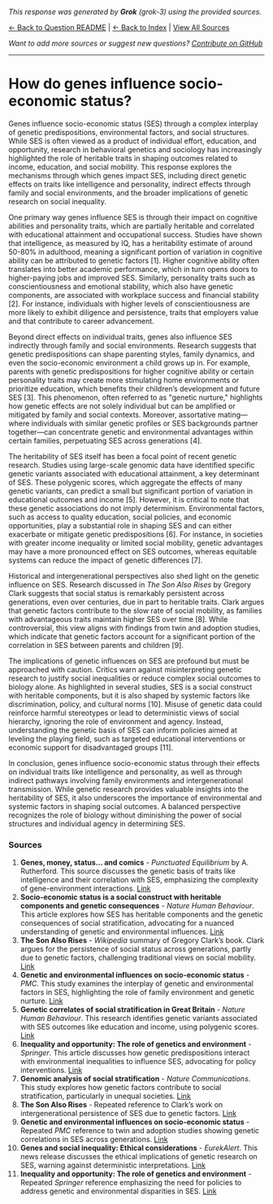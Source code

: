 <!-- 
Generated by: grok
Model: grok-3
Prompt type: sources
Generated at: 2025-06-12T20:52:51.711984
-->

*This response was generated by **Grok** (grok-3) using the provided sources.*

[← Back to Question README](README.md) | [← Back to Index](../README.md) | [View All Sources](../allsources.md)

*Want to add more sources or suggest new questions? [Contribute on GitHub](https://github.com/justinwest/SuggestedSources)*

---

# How do genes influence socio-economic status?

Genes influence socio-economic status (SES) through a complex interplay of genetic predispositions, environmental factors, and social structures. While SES is often viewed as a product of individual effort, education, and opportunity, research in behavioral genetics and sociology has increasingly highlighted the role of heritable traits in shaping outcomes related to income, education, and social mobility. This response explores the mechanisms through which genes impact SES, including direct genetic effects on traits like intelligence and personality, indirect effects through family and social environments, and the broader implications of genetic research on social inequality.

One primary way genes influence SES is through their impact on cognitive abilities and personality traits, which are partially heritable and correlated with educational attainment and occupational success. Studies have shown that intelligence, as measured by IQ, has a heritability estimate of around 50-80% in adulthood, meaning a significant portion of variation in cognitive ability can be attributed to genetic factors [1]. Higher cognitive ability often translates into better academic performance, which in turn opens doors to higher-paying jobs and improved SES. Similarly, personality traits such as conscientiousness and emotional stability, which also have genetic components, are associated with workplace success and financial stability [2]. For instance, individuals with higher levels of conscientiousness are more likely to exhibit diligence and persistence, traits that employers value and that contribute to career advancement.

Beyond direct effects on individual traits, genes also influence SES indirectly through family and social environments. Research suggests that genetic predispositions can shape parenting styles, family dynamics, and even the socio-economic environment a child grows up in. For example, parents with genetic predispositions for higher cognitive ability or certain personality traits may create more stimulating home environments or prioritize education, which benefits their children’s development and future SES [3]. This phenomenon, often referred to as "genetic nurture," highlights how genetic effects are not solely individual but can be amplified or mitigated by family and social contexts. Moreover, assortative mating—where individuals with similar genetic profiles or SES backgrounds partner together—can concentrate genetic and environmental advantages within certain families, perpetuating SES across generations [4].

The heritability of SES itself has been a focal point of recent genetic research. Studies using large-scale genomic data have identified specific genetic variants associated with educational attainment, a key determinant of SES. These polygenic scores, which aggregate the effects of many genetic variants, can predict a small but significant portion of variation in educational outcomes and income [5]. However, it is critical to note that these genetic associations do not imply determinism. Environmental factors, such as access to quality education, social policies, and economic opportunities, play a substantial role in shaping SES and can either exacerbate or mitigate genetic predispositions [6]. For instance, in societies with greater income inequality or limited social mobility, genetic advantages may have a more pronounced effect on SES outcomes, whereas equitable systems can reduce the impact of genetic differences [7].

Historical and intergenerational perspectives also shed light on the genetic influence on SES. Research discussed in *The Son Also Rises* by Gregory Clark suggests that social status is remarkably persistent across generations, even over centuries, due in part to heritable traits. Clark argues that genetic factors contribute to the slow rate of social mobility, as families with advantageous traits maintain higher SES over time [8]. While controversial, this view aligns with findings from twin and adoption studies, which indicate that genetic factors account for a significant portion of the correlation in SES between parents and children [9].

The implications of genetic influences on SES are profound but must be approached with caution. Critics warn against misinterpreting genetic research to justify social inequalities or reduce complex social outcomes to biology alone. As highlighted in several studies, SES is a social construct with heritable components, but it is also shaped by systemic factors like discrimination, policy, and cultural norms [10]. Misuse of genetic data could reinforce harmful stereotypes or lead to deterministic views of social hierarchy, ignoring the role of environment and agency. Instead, understanding the genetic basis of SES can inform policies aimed at leveling the playing field, such as targeted educational interventions or economic support for disadvantaged groups [11].

In conclusion, genes influence socio-economic status through their effects on individual traits like intelligence and personality, as well as through indirect pathways involving family environments and intergenerational transmission. While genetic research provides valuable insights into the heritability of SES, it also underscores the importance of environmental and systemic factors in shaping social outcomes. A balanced perspective recognizes the role of biology without diminishing the power of social structures and individual agency in determining SES.

### Sources
1. **Genes, money, status… and comics** - *Punctuated Equilibrium* by A. Rutherford. This source discusses the genetic basis of traits like intelligence and their correlation with SES, emphasizing the complexity of gene-environment interactions. [Link](https://arutherford.substack.com/p/genes-money-status-and-comics)
2. **Socio-economic status is a social construct with heritable components and genetic consequences** - *Nature Human Behaviour*. This article explores how SES has heritable components and the genetic consequences of social stratification, advocating for a nuanced understanding of genetic and environmental influences. [Link](https://www.nature.com/articles/s41562-025-02150-4)
3. **The Son Also Rises** - *Wikipedia* summary of Gregory Clark’s book. Clark argues for the persistence of social status across generations, partly due to genetic factors, challenging traditional views on social mobility. [Link](https://en.wikipedia.org/wiki/The_Son_Also_Rises_%28book%29)
4. **Genetic and environmental influences on socio-economic status** - *PMC*. This study examines the interplay of genetic and environmental factors in SES, highlighting the role of family environment and genetic nurture. [Link](https://pmc.ncbi.nlm.nih.gov/articles/PMC4314507/)
5. **Genetic correlates of social stratification in Great Britain** - *Nature Human Behaviour*. This research identifies genetic variants associated with SES outcomes like education and income, using polygenic scores. [Link](https://www.nature.com/articles/s41562-024-02080-7)
6. **Inequality and opportunity: The role of genetics and environment** - *Springer*. This article discusses how genetic predispositions interact with environmental inequalities to influence SES, advocating for policy interventions. [Link](https://link.springer.com/article/10.1007/s10888-019-09413-x)
7. **Genomic analysis of social stratification** - *Nature Communications*. This study explores how genetic factors contribute to social stratification, particularly in unequal societies. [Link](https://www.nature.com/articles/s41467-025-58961-6)
8. **The Son Also Rises** - Repeated reference to Clark’s work on intergenerational persistence of SES due to genetic factors. [Link](https://en.wikipedia.org/wiki/The_Son_Also_Rises_%28book%29)
9. **Genetic and environmental influences on socio-economic status** - Repeated *PMC* reference to twin and adoption studies showing genetic correlations in SES across generations. [Link](https://pmc.ncbi.nlm.nih.gov/articles/PMC4314507/)
10. **Genes and social inequality: Ethical considerations** - *EurekAlert*. This news release discusses the ethical implications of genetic research on SES, warning against deterministic interpretations. [Link](https://www.eurekalert.org/news-releases/463685)
11. **Inequality and opportunity: The role of genetics and environment** - Repeated *Springer* reference emphasizing the need for policies to address genetic and environmental disparities in SES. [Link](https://link.springer.com/article/10.1007/s10888-019-09413-x)